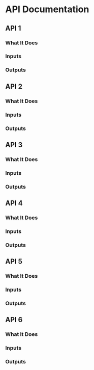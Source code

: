 # API Documentation

## API 1

### What It Does

### Inputs

### Outputs

## API 2

### What It Does

### Inputs

### Outputs

## API 3

### What It Does

### Inputs

### Outputs

## API 4

### What It Does

### Inputs

### Outputs

## API 5

### What It Does

### Inputs

### Outputs

## API 6

### What It Does

### Inputs

### Outputs
